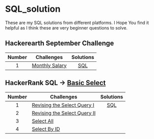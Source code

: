 # SQL_solution
These are my SQL solutions from different platforms. I Hope You find it helpful as I think these are very beginner questions to solve.



## Hackerearth September Challenge
| Number | Challenges | Solutions |
|:------:|------------|:---------:|
| 1 | [Monthly Salary](https://www.hackerearth.com/challenges/competitive/september-sql-challenge/sql/monthly-salary/) | [SQL](https://github.com/nehanawar025/september_sql_challenge_solution/blob/main/solutions/Monthly_Salary.sql)



## HackerRank SQL -> [Basic Select](https://www.hackerrank.com/domains/sql?filters%5Bsubdomains%5D%5B%5D=select)
| Number | Challenges | Solutions |
|:------:|------------|:---------:|
| 1 | [Revising the Select Query I](https://www.hackerrank.com/challenges/revising-the-select-query/problem) | [SQL](https://github.com/nehanawar025/sql_solution/blob/main/HackerRank/Basic%20Select/Revising_the_Select_Query_I.sql)
| 2 | [Revising the Select Query II](https://www.hackerrank.com/challenges/revising-the-select-query-2/problem?isFullScreen=true) |
| 3 | [Select All](https://www.hackerrank.com/challenges/select-all-sql/problem?isFullScreen=true) | 
| 4 | [Select By ID](https://www.hackerrank.com/challenges/select-by-id/problem?isFullScreen=true) |

